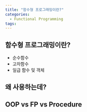 ```yaml
---
title: "함수형 프로그래밍이란?"
categories:
  - Functional Programming
tags:
---
```

## 함수형 프로그래밍이란?
- 순수함수
- 고차함수
- 일급 함수 및 객체

## 왜 사용하는데?

## OOP vs FP vs Procedure
